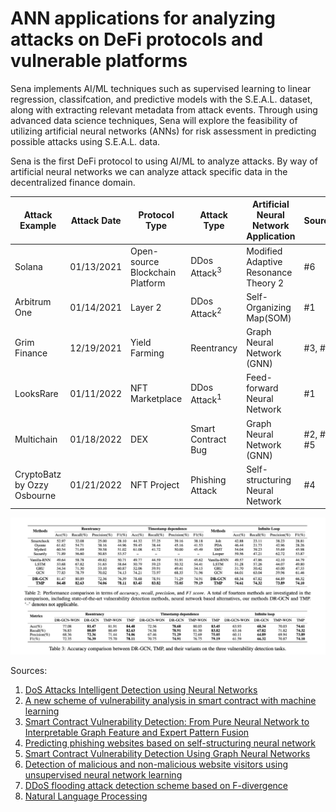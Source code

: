 # ANN applications for analyzing attacks on DeFi protocols and vulnerable platforms

Sena implements AI/ML techniques such as supervised learning to linear regression, classifcation, and predictive models with the S.E.A.L. dataset, along with extracting relevant metadata from attack events. Through using advanced data science techniques, Sena will explore the feasibility of utilizing artificial neural networks (ANNs) for risk assessment in predicting possible attacks using S.E.A.L. data. 

Sena is the first DeFi protocol to using AI/ML to analyze attacks. By way of artificial neural networks we can analyze attack specific data in the decentralized finance domain. 

|Attack Example | Attack Date | Protocol Type | Attack Type  | Artificial Neural Network Application | Sources |  
|-----------| -------- | -------- | ------------- | -------------- | ----------- |
| Solana | 01/13/2021 | Open-source Blockchain Platform |  DDos Attack<sup>3</sup>   | Modified Adaptive Resonance Theory 2 | #6 |
| Arbitrum One | 01/14/2021 | Layer 2 |  DDos Attack<sup>2</sup> | Self-Organizing Map(SOM) | #1 |
| Grim Finance | 12/19/2021 | Yield Farming | Reentrancy | Graph Neural Network (GNN) |#3, #5 |
| LooksRare | 01/11/2022 | NFT Marketplace |  DDos Attack<sup>1</sup>  | Feed-forward Neural Network   | #1 |
| Multichain | 01/18/2022 | DEX | Smart Contract Bug  | Graph Neural Network (GNN)  | #2, #3, #5  |
| CryptoBatz by Ozzy Osbourne | 01/21/2022 | NFT Project|  Phishing Attack | Self-structuring Neural Network | #4 |



<!-- image -->
<p style="text-align:center;">
  <img src="attacks-transformers.png" alt="tensor flow" width="800" class="center" style="margin-right: 5px;"/>
</p>


Sources:
1. [DoS Attacks Intelligent Detection using Neural Networks](https://reader.elsevier.com/reader/sd/pii/S1319157806800029?token=2EF11E26C870D27055A3E24E1E9E5FA0BBE72443A8FAB2CAC51BA87B480D569CF612869DB9F56B18D546E3FC4AAAE771&originRegion=us-east-1&originCreation=20220128064013)
2. [A new scheme of vulnerability analysis in smart contract with machine learning](https://link.springer.com/article/10.1007/s11276-020-02379-z)
3. [Smart Contract Vulnerability Detection: From Pure Neural Network to Interpretable Graph Feature and Expert Pattern Fusion](https://arxiv.org/abs/2106.09282)
4. [Predicting phishing websites based on self-structuring neural network](https://link.springer.com/article/10.1007/s00521-013-1490-z)
5. [Smart Contract Vulnerability Detection Using Graph Neural Networks](https://www.ijcai.org/Proceedings/2020/0454.pdf)
6. [Detection of malicious and non-malicious website visitors using unsupervised neural network learning](https://www.sciencedirect.com/science/article/abs/pii/S1568494612003778)
7. [DDoS flooding attack detection scheme based on F-divergence](https://www.sciencedirect.com/science/article/abs/pii/S0140366412001156)
8. [Natural Language Processing](https://strathprints.strath.ac.uk/2611/1/strathprints002611.pdf)
